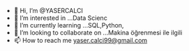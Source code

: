 - 👋 Hi, I’m @YASERCALCI
- 👀 I’m interested in ...Data Scienc
- 🌱 I’m currently learning ...SQL,Python,
- 💞️ I’m looking to collaborate on ...Makina öğrenmesi ile ilgili 
- 📫 How to reach me yaser.calci99@gmail.com


<!---
YASERCALCI/YASERCALCI is a ✨ special ✨ repository because its `README.md` (this file) appears on your GitHub profile.
You can click the Preview link to take a look at your changes.
--->
